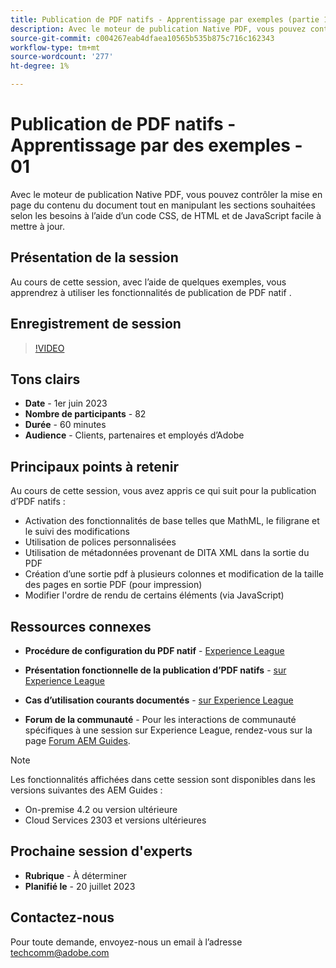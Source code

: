 ```yaml
---
title: Publication de PDF natifs - Apprentissage par exemples (partie 1)
description: Avec le moteur de publication Native PDF, vous pouvez contrôler la mise en page du contenu du document tout en manipulant les sections souhaitées selon les besoins à l’aide de CSS, de HTML et de JavaScript faciles à mettre à jour.
source-git-commit: c004267eab4dfaea10565b535b875c716c162343
workflow-type: tm+mt
source-wordcount: '277'
ht-degree: 1%

---
```


# Publication de PDF natifs - Apprentissage par des exemples - 01

Avec le moteur de publication Native PDF, vous pouvez contrôler la mise en page du contenu du document tout en manipulant les sections souhaitées selon les besoins à l’aide d’un code CSS, de HTML et de JavaScript facile à mettre à jour.

## Présentation de la session

Au cours de cette session, avec l’aide de quelques exemples, vous apprendrez à utiliser les fonctionnalités de publication de PDF natif .

## Enregistrement de session

>[!VIDEO](https://video.tv.adobe.com/v/3420092/native-pdf-aem-guides?quality=12&learn=on)

## Tons clairs

- **Date** - 1er juin 2023
- **Nombre de participants** - 82
- **Durée** - 60 minutes
- **Audience** - Clients, partenaires et employés d’Adobe

## Principaux points à retenir

Au cours de cette session, vous avez appris ce qui suit pour la publication d’PDF natifs :
- Activation des fonctionnalités de base telles que MathML, le filigrane et le suivi des modifications
- Utilisation de polices personnalisées
- Utilisation de métadonnées provenant de DITA XML dans la sortie du PDF
- Création d’une sortie pdf à plusieurs colonnes et modification de la taille des pages en sortie PDF (pour impression)
- Modifier l&#39;ordre de rendu de certains éléments (via JavaScript)


## Ressources connexes

- **Procédure de configuration du PDF natif** - [Experience League](https://experienceleague.adobe.com/docs/experience-manager-guides-learn/tutorials/knowledge-base/kb-articles/publishing/configuring-aem-environment-for-native-pdf-publishing.html?lang=en)

- **Présentation fonctionnelle de la publication d’PDF natifs** - [sur Experience League](https://experienceleague.adobe.com/docs/experience-manager-guides-learn/tutorials/knowledge-base/expert-session/native-pdf-publishing-essentials-feb23.html?lang=en)

- **Cas d’utilisation courants documentés** - [sur Experience League](https://experienceleague.adobe.com/docs/experience-manager-guides-learn/tutorials/configuring/config-native-pdf-publish/content-styles/stylesheet.html?lang=en)

- **Forum de la communauté** - Pour les interactions de communauté spécifiques à une session sur Experience League, rendez-vous sur la page  [Forum AEM Guides](https://experienceleaguecommunities.adobe.com/t5/experience-manager-guides/bd-p/xml-documentation-discussions).

>[!NOTE]
>
> Les fonctionnalités affichées dans cette session sont disponibles dans les versions suivantes des AEM Guides :
> - On-premise 4.2 ou version ultérieure
> - Cloud Services 2303 et versions ultérieures


## Prochaine session d&#39;experts

- **Rubrique** - À déterminer
- **Planifié le** - 20 juillet 2023

## Contactez-nous

Pour toute demande, envoyez-nous un email à l’adresse <techcomm@adobe.com>
